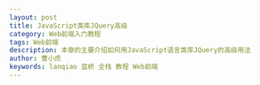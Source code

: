 ```yaml
---
layout: post
title: JavaScript类库JQuery高级
category: Web前端入门教程
tags: Web前端
description: 本章的主要介绍如何用JavaScript语言类库JQuery的高级用法
author: 曹小虎
keywords: lanqiao 蓝桥 全栈 教程 Web前端
---
```

